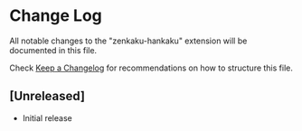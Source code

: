 # Change Log

All notable changes to the "zenkaku-hankaku" extension will be documented in this file.

Check [Keep a Changelog](http://keepachangelog.com/) for recommendations on how to structure this file.

## [Unreleased]

- Initial release